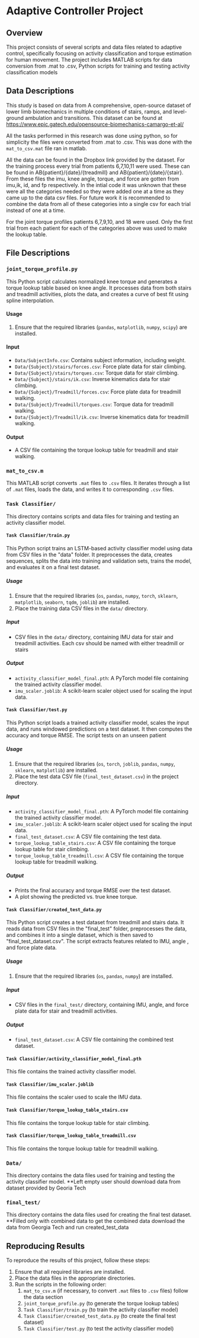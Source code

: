 # Adaptive Controller Project

## Overview

This project consists of several scripts and data files related to adaptive control, specifically focusing on activity classification and torque estimation for human movement. The project includes MATLAB scripts for data conversion from .mat to .csv, Python scripts for training and testing activity classification models

## Data Descriptions
This study is based on data from A comprehensive, open-source dataset of lower limb biomechanics in multiple conditions of stairs, ramps, and level-ground ambulation and transitions. This dataset can be found at https://www.epic.gatech.edu/opensource-biomechanics-camargo-et-al/

All the tasks performed in this research was done using python, so for simplicity the files were converted from .mat to .csv. This was done with the `mat_to_csv.mat` file ran in matlab.

All the data can be found in the Dropbox link provided by the dataset. For the training process every trial from patients 6,7,10,11 were used. These can be found in AB{patient}/{date}/{treadmill} and AB{patient}/{date}/{stair}. From these files the imu, knee angle, torque, and force are gotten from imu,ik, id, and fp respectively. In the intial code it was unknown that these were all the categories needed so they were added one at a time as they came up to the data csv files. For future work it is recommended to combine the data from all of these categories into a single csv for each trial instead of one at a time.

For the joint torque profiles patients 6,7,9,10, and 18 were used. Only the first trial from each patient for each of the categories above was used to make the lookup table.


## File Descriptions

### `joint_torque_profile.py`

This Python script calculates normalized knee torque and generates a torque lookup table based on knee angle. It processes data from both stairs and treadmill activities, plots the data, and creates a curve of best fit using spline interpolation.

#### Usage

1.  Ensure that the required libraries (`pandas`, `matplotlib`, `numpy`, `scipy`) are installed.

#### Input

*   `Data/SubjectInfo.csv`: Contains subject information, including weight.
*   `Data/{Subject}/stairs/forces.csv`: Force plate data for stair climbing.
*   `Data/{Subject}/stairs/torques.csv`: Torque data for stair climbing.
*   `Data/{Subject}/stairs/ik.csv`: Inverse kinematics data for stair climbing.
*   `Data/{Subject}/Treadmill/forces.csv`: Force plate data for treadmill walking.
*   `Data/{Subject}/Treadmill/torques.csv`: Torque data for treadmill walking.
*   `Data/{Subject}/Treadmill/ik.csv`: Inverse kinematics data for treadmill walking.

#### Output

*    A CSV file containing the torque lookup table for treadmill and stair walking.


### `mat_to_csv.m`

This MATLAB script converts `.mat` files to `.csv` files. It iterates through a list of `.mat` files, loads the data, and writes it to corresponding `.csv` files.


### `Task Classifier/`

This directory contains scripts and data files for training and testing an activity classifier model.

#### `Task Classifier/train.py`

This Python script trains an LSTM-based activity classifier model using data from CSV files in the "data" folder. It preprocesses the data, creates sequences, splits the data into training and validation sets, trains the model, and evaluates it on a final test dataset.

##### Usage

1.  Ensure that the required libraries (`os`, `pandas`, `numpy`, `torch`, `sklearn`, `matplotlib`, `seaborn`, `tqdm`, `joblib`) are installed.
2.  Place the training data CSV files in the `data/` directory.


##### Input

*   CSV files in the `data/` directory, containing IMU data for stair and treadmill activities. Each csv should be named with either treadmill or stairs

##### Output

*   `activity_classifier_model_final.pth`: A PyTorch model file containing the trained activity classifier model.
*   `imu_scaler.joblib`: A scikit-learn scaler object used for scaling the input data.


#### `Task Classifier/test.py`

This Python script loads a trained activity classifier model, scales the input data, and runs windowed predictions on a test dataset. It then computes the accuracy and torque RMSE. The script 
tests on an unseen patient

##### Usage

1.  Ensure that the required libraries (`os`, `torch`, `joblib`, `pandas`, `numpy`, `sklearn`, `matplotlib`) are installed.
2.  Place the test data CSV file (`final_test_dataset.csv`) in the project directory.


##### Input

*   `activity_classifier_model_final.pth`: A PyTorch model file containing the trained activity classifier model.
*   `imu_scaler.joblib`: A scikit-learn scaler object used for scaling the input data.
*   `final_test_dataset.csv`: A CSV file containing the test data.
*   `torque_lookup_table_stairs.csv`: A CSV file containing the torque lookup table for stair climbing.
*   `torque_lookup_table_treadmill.csv`: A CSV file containing the torque lookup table for treadmill walking.

##### Output

*   Prints the final accuracy and torque RMSE over the test dataset.
*   A plot showing the predicted vs. true knee torque.

#### `Task Classifier/created_test_data.py`

This Python script creates a test dataset from treadmill and stairs data. It reads data from CSV files in the "final\_test" folder, preprocesses the data, and combines it into a single dataset, which is then saved to "final\_test\_dataset.csv". The script extracts features related to IMU, angle , and force plate data.

##### Usage

1.  Ensure that the required libraries (`os`, `pandas`, `numpy`) are installed.

##### Input

*   CSV files in the `final_test/` directory, containing IMU, angle, and force plate data for stair and treadmill activities.

##### Output

*   `final_test_dataset.csv`: A CSV file containing the combined test dataset.


#### `Task Classifier/activity_classifier_model_final.pth`

This file contains the trained activity classifier model.

#### `Task Classifier/imu_scaler.joblib`

This file contains the scaler used to scale the IMU data.

#### `Task Classifier/torque_lookup_table_stairs.csv`

This file contains the torque lookup table for stair climbing.

#### `Task Classifier/torque_lookup_table_treadmill.csv`

This file contains the torque lookup table for treadmill walking.

### `Data/`

This directory contains the data files used for training and testing the activity classifier model.
**Left empty user should download data from dataset provided by Georia Tech

### `final_test/`

This directory contains the data files used for creating the final test dataset.
**Filled only with combined data to get the combined data download the data from Georgia Tech and run created_test_data
## Reproducing Results

To reproduce the results of this project, follow these steps:

1.  Ensure that all required libraries are installed.
2.  Place the data files in the appropriate directories.
3.  Run the scripts in the following order:
    1.  `mat_to_csv.m` (if necessary, to convert `.mat` files to `.csv` files) follow the data section
    2.  `joint_torque_profile.py` (to generate the torque lookup tables)
    3.  `Task Classifier/train.py` (to train the activity classifier model)
    4.  `Task Classifier/created_test_data.py` (to create the final test dataset)
    5.  `Task Classifier/test.py` (to test the activity classifier model)

